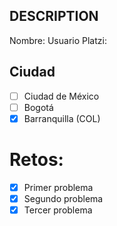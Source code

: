 ## DESCRIPTION

Nombre:
Usuario Platzi:

## Ciudad

- [ ] Ciudad de México
- [ ] Bogotá
- [x] Barranquilla (COL)

# Retos:

- [x] Primer problema
- [x] Segundo problema
- [x] Tercer problema
